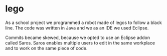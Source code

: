 # lego

As a school project we programmed a robot made of legos to follow a black line. The code was written in Java and we as an IDE we used Eclipse.

Commits became skewed, because we opted to use an Eclipse addon called Saros. Saros enables multiple users to edit in the same workplace and to work on the same piece of code.
